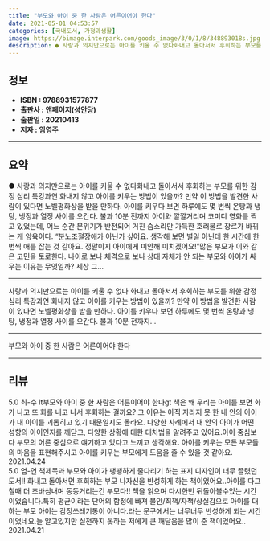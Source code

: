 ```yaml
---
title: "부모와 아이 중 한 사람은 어른이어야 한다"
date: 2021-05-01 04:53:57
categories: [국내도서, 가정과생활]
image: https://bimage.interpark.com/goods_image/3/0/1/8/348893018s.jpg
description: ● 사랑과 의지만으로는 아이를 키울 수 없다화내고 돌아서서 후회하는 부모를 위한 감정 심리 특강과연 화내지 않고 아이를 키우는 방법이 있을까? 만약 이 방법을 발견한 사람이 있다면 노벨평화상을 받을 만하다. 아이를 키우다 보면 하루에도 몇 번씩 온탕과 냉탕, 냉정과 열정 사이를 오간다
---
```


## **정보**

- **ISBN : 9788931577877**
- **출판사 : 앤페이지(성안당)**
- **출판일 : 20210413**
- **저자 : 임영주**

------



## **요약**

●  사랑과 의지만으로는 아이를 키울 수 없다화내고 돌아서서 후회하는 부모를 위한 감정 심리 특강과연 화내지 않고 아이를 키우는 방법이 있을까? 만약 이 방법을 발견한 사람이 있다면 노벨평화상을 받을 만하다. 아이를 키우다 보면 하루에도 몇 번씩 온탕과 냉탕, 냉정과 열정 사이를 오간다. 불과 10분 전까지 아이와 깔깔거리며 코미디 영화를 찍고 있었는데, 어느 순간 분위기가 반전되어 거친 숨소리만 가득한 호러물로 장르가 바뀌는 게 양육이다. “분노조절장애가 아닌가 싶어요. 생각해 보면 별일 아닌데 한 시간에 한 번씩 애를 잡는 것 같아요.  정말이지 아이에게 미안해 미치겠어요!”많은 부모가 이와 같은 고민을 토로한다. 나이로 보나 체격으로 보나 상대 자체가 안 되는 부모와 아이가 싸우는 이유는 무엇일까? 세상 그...

------

사랑과 의지만으로는 아이를 키울 수 없다
화내고 돌아서서 후회하는 부모를 위한 감정 심리 특강과연 화내지 않고 아이를 키우는 방법이 있을까? 만약 이 방법을 발견한 사람이 있다면 노벨평화상을 받을 만하다. 아이를 키우다 보면 하루에도 몇 번씩 온탕과 냉탕, 냉정과 열정 사이를 오간다. 불과 10분 전까지... 

------


부모와 아이 중 한 사람은 어른이어야 한다 

------


## **리뷰** 

5.0 최-수 lt부모와 아이 중 한 사람은 어른이어야 한다gt 책은 왜 우리는 아이를 보면 화가 나고 또 화를 내고 나서 후회하는 걸까요? 그 이유는 아직 자라지 못 한 내 안의 아이가 내 아이를 괴롭히고 있기 때문일지도 몰라요. 다양한 사례에서 내 안의 아이가 어떤 성향의 아이인지를 깨닫고, 다양한 상황에 대한 대처법을 알려주고 있어요.아이 중심보다 부모의 어른 중심으로 얘기하고 있다고 느끼고 생각해요. 아이를 키우는 모든 부모들의 마음을 표현해주시고 아이를 키우는 부모에게 도움을 줄 수 있을 것 같아요. 2021.04.24 <br/>5.0 엄-연 책제목과 부모와 아이가 팽팽하게 줄다리기 하는 표지 디자인이 너무 끌렸던 도서!! 화내고 돌아서면 후회하는 부모 나자신을 반성하게 하는 책이었어요..아이를 다그칠때 더 조바심내며 동동거리는건 부모다!! 책을 읽으며 다시한번 뒤돌아볼수있는 시간이었습니다.특히 평균이라는 단어의 함정에 빠져 불안/죄책/자책/상실감으로 아이를 대하는 부모 아이는 감정쓰레기통이 아니다.라는 문구에서는 너무너무 반성하게 되는 시간이었네요.늘 알고있지만 실천하지 못하는 저에게 큰 깨달음을 많이 준 책이었어요.. 2021.04.21 <br/>